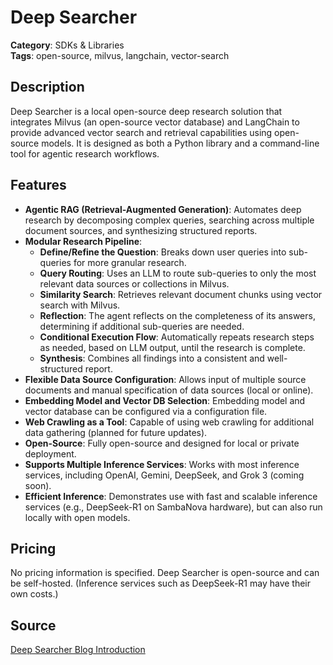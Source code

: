 # Deep Searcher

**Category**: SDKs & Libraries  
**Tags**: open-source, milvus, langchain, vector-search

## Description
Deep Searcher is a local open-source deep research solution that integrates Milvus (an open-source vector database) and LangChain to provide advanced vector search and retrieval capabilities using open-source models. It is designed as both a Python library and a command-line tool for agentic research workflows.

## Features
- **Agentic RAG (Retrieval-Augmented Generation)**: Automates deep research by decomposing complex queries, searching across multiple document sources, and synthesizing structured reports.
- **Modular Research Pipeline**:
  - **Define/Refine the Question**: Breaks down user queries into sub-queries for more granular research.
  - **Query Routing**: Uses an LLM to route sub-queries to only the most relevant data sources or collections in Milvus.
  - **Similarity Search**: Retrieves relevant document chunks using vector search with Milvus.
  - **Reflection**: The agent reflects on the completeness of its answers, determining if additional sub-queries are needed.
  - **Conditional Execution Flow**: Automatically repeats research steps as needed, based on LLM output, until the research is complete.
  - **Synthesis**: Combines all findings into a consistent and well-structured report.
- **Flexible Data Source Configuration**: Allows input of multiple source documents and manual specification of data sources (local or online).
- **Embedding Model and Vector DB Selection**: Embedding model and vector database can be configured via a configuration file.
- **Web Crawling as a Tool**: Capable of using web crawling for additional data gathering (planned for future updates).
- **Open-Source**: Fully open-source and designed for local or private deployment.
- **Supports Multiple Inference Services**: Works with most inference services, including OpenAI, Gemini, DeepSeek, and Grok 3 (coming soon).
- **Efficient Inference**: Demonstrates use with fast and scalable inference services (e.g., DeepSeek-R1 on SambaNova hardware), but can also run locally with open models.

## Pricing
No pricing information is specified. Deep Searcher is open-source and can be self-hosted. (Inference services such as DeepSeek-R1 may have their own costs.)

## Source
[Deep Searcher Blog Introduction](https://milvus.io/blog/introduce-deepsearcher-a-local-open-source-deep-research.md)
